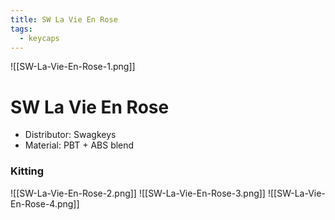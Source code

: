 ```yaml
---
title: SW La Vie En Rose
tags:
  - keycaps
---
```

![[SW-La-Vie-En-Rose-1.png]]
# SW La Vie En Rose
- Distributor: Swagkeys
- Material: PBT + ABS blend
### Kitting
![[SW-La-Vie-En-Rose-2.png]]
![[SW-La-Vie-En-Rose-3.png]]
![[SW-La-Vie-En-Rose-4.png]]
